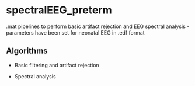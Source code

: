 # spectralEEG_preterm
.mat pipelines to perform basic artifact rejection and EEG spectral analysis - parameters have been set for neonatal EEG in .edf format

## Algorithms
- Basic filtering and artifact rejection

- Spectral analysis
